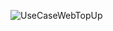 ![UseCaseWebTopUp](https://github.com/user-attachments/assets/caed14f7-1912-4a4b-bb68-81c78786a9f9)
